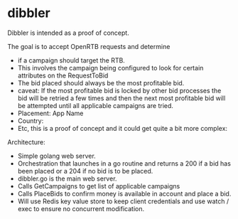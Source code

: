 # dibbler

Dibbler is intended as a proof of concept.

The goal is to accept OpenRTB requests and determine 
* if a campaign should target the RTB.
* This involves the campaign being configured to look for certain attributes on the RequestToBid 
* The bid placed should always be the most profitable bid.
* caveat: If the most profitable bid is locked by other bid processes the bid will be retried a few times and then the next most profitable bid will be attempted until all applicable campaigns are tried.
* Placement: App Name
* Country:
* Etc, this is a proof of concept and it could get quite a bit more complex:

Architecture:
* Simple golang web server.
* Orchestration that launches in a go routine and returns a 200 if a bid has been placed or a 204 if no bid is to be placed.
* dibbler.go is the main web server.
* Calls GetCampaigns to get list of applicable campaigns
* Calls PlaceBids to confirm money is available in account and place a bid.
* Will use Redis key value store to keep client credentials and use watch / exec to ensure no concurrent modification.
